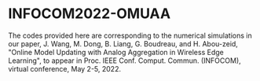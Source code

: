 # INFOCOM2022-OMUAA
The codes provided here are corresponding to the numerical simulations in our paper, J. Wang, M. Dong, B. Liang, G. Boudreau, and H. Abou-zeid, "Online Model Updating with Analog Aggregation in Wireless Edge Learning", to appear in Proc. IEEE Conf. Comput. Commun. (INFOCOM), virtual conference, May 2-5, 2022.
